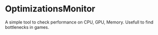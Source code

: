 # OptimizationsMonitor
A simple tool to check performance on CPU, GPU, Memory. Usefull to find bottlenecks in games.
